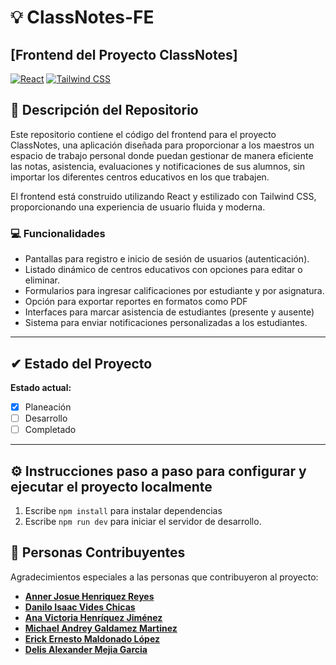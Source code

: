 # 💡 ClassNotes-FE 
**[Frontend del Proyecto ClassNotes]**  
---  
[![React](https://img.shields.io/badge/React-Framework-blue)](https://reactjs.org/) 
[![Tailwind CSS](https://img.shields.io/badge/Tailwind%20CSS-Framework-%2338B2AC)](https://tailwindcss.com/)
## 📖 Descripción del Repositorio
Este repositorio contiene el código del frontend para el proyecto ClassNotes, una aplicación diseñada para proporcionar a los maestros un espacio de trabajo personal donde puedan gestionar de manera eficiente las notas, asistencia, evaluaciones y notificaciones de sus alumnos, sin importar los diferentes centros educativos en los que trabajen.

El frontend está construido utilizando React y estilizado con Tailwind CSS, proporcionando una experiencia de usuario fluida y moderna.

### 💻 Funcionalidades
 - Pantallas para registro e inicio de sesión de usuarios (autenticación).
 - Listado dinámico de centros educativos con opciones para editar o eliminar.
 - Formularios para ingresar calificaciones por estudiante y por asignatura.
 - Opción para exportar reportes en formatos como PDF
 - Interfaces para marcar asistencia de estudiantes (presente y ausente)
 - Sistema para enviar notificaciones personalizadas a los estudiantes.
---  

## ✔ Estado del Proyecto  
**Estado actual:**  
- [X] Planeación  
- [ ] Desarrollo  
- [ ] Completado  

---  
## ⚙ Instrucciones paso a paso para configurar y ejecutar el proyecto localmente

1. Escribe `npm install` para instalar dependencias
2. Escribe `npm run dev` para iniciar el servidor de desarrollo.

## 🤝 Personas Contribuyentes  
Agradecimientos especiales a las personas que contribuyeron al proyecto:  

- **[Anner Josue Henriquez Reyes ](https://github.com/annerh3)**  
- **[Danilo Isaac Vides Chicas ](https://github.com/IsaacV04)**
- **[Ana Victoria Henríquez Jiménez](https://github.com/anyta58)**  
- **[Michael Andrey Galdamez Martinez](https://github.com/MichaelGald)**  
- **[Erick Ernesto Maldonado López](https://github.com/SrHatcher)**  
- **[Delis Alexander Mejia Garcia](https://github.com/Al3x19)**  

